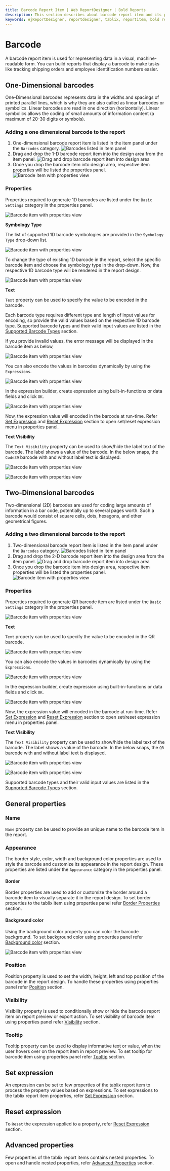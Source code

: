 ```yaml
---
title: Barcode Report Item | Web ReportDesigner | Bold Reports
description: This section describes about barcode report item and its properties to design a report using barcode in Bold Report Designer
keywords: ejReportDesigner, reportdesigner, tablix, reportitem, bold reports, documentation, help, ej, user guide, demo, samples, bold reports, bold reporting
---
```


# Barcode

A barcode report item is used for representing data in a visual, machine-readable form. You can build reports that display a barcode to make tasks like tracking shipping orders and employee identification numbers easier.

## One-Dimensional barcodes

One-Dimensional barcodes represents data in the widths and spacings of printed parallel lines, which is why they are also called as linear barcodes or symbolics. Linear barcodes are read in one direction (horizontally). Linear symbolics allows the coding of small amounts of information content (a maximum of 20-30 digits or symbols).

### Adding a one dimensional barcode to the report

1. One-dimensional barcode report item is listed in the item panel under the `Barcodes` category.
![Barcodes listed in item panel](/static/assets/on-premise/images/report-designer/report-items/barcode/barcode-item-in-item-panel.png)
2. Drag and drop the 1-D barcode report item into the design area from the item panel.
![Drag and drop barcode report item into design area](/static/assets/on-premise/images/report-designer/report-items/barcode/drag-and-drop-1D-barcode.png)
3. Once you drop the barcode item into design area, respective item properties will be listed the properties panel.
![Barcode item with properties view](/static/assets/on-premise/images/report-designer/report-items/barcode/1D-barcode-properties.png)

### Properties

Properties required to generate 1D barcodes are listed under the `Basic Settings` category in the properties panel.

![Barcode item with properties view](/static/assets/on-premise/images/report-designer/report-items/barcode/1D-basic-settings.png)

<span style="font-weight:bold">Symbology Type</span>

The list of supported 1D barcode symbologies are provided in the `Symbology Type` drop-down list.

![Barcode item with properties view](/static/assets/on-premise/images/report-designer/report-items/barcode/symbology-types.png)

To change the type of existing 1D barcode in the report, select the specific barcode item and choose the symbology type in the drop-down. Now, the respective 1D barcode type will be rendered in the report design.

![Barcode item with properties view](/static/assets/on-premise/images/report-designer/report-items/barcode/symbology-design.png)

<span style="font-weight:bold">Text</span>

`Text` property can be used to specify the value to be encoded in the barcode.

Each barcode type requires different type and length of input values for encoding, so provide the valid values based on the respective 1D barcode type. Supported barcode types and their valid input values are listed in the [Supported Barcode Types](/report-designer/report-items/barcode/supported-barcode-types/) section.

If you provide invalid values, the error message will be displayed in the barcode item as below,

![Barcode item with properties view](/static/assets/on-premise/images/report-designer/report-items/barcode/invalid-encoding.png)

You can also encode the values in barcodes dynamically by using the `Expressions`.

![Barcode item with properties view](/static/assets/on-premise/images/report-designer/report-items/barcode/1D-barcode-expression-menu.png)

In the expression builder, create expression using built-in-functions or data fields and click `OK`.

![Barcode item with properties view](/static/assets/on-premise/images/report-designer/report-items/barcode/1D-expression-demo.png)

Now, the expression value will encoded in the barcode at run-time. Refer [Set Expression](/report-designer/compose-report/properties-panel/#set-expression) and [Reset Expression](/report-designer/compose-report/properties-panel/#reset-expression) section to open set/reset expression menu in properties panel.

<span style="font-weight:bold">Text Visibility</span>

The `Text Visibility` property can be used to show/hide the label text of the barcode. The label shows a value of the barcode. In the below snaps, the `Code39` barcode with and without label text is displayed.

![Barcode item with properties view](/static/assets/on-premise/images/report-designer/report-items/barcode/1D-label-visible.png)

![Barcode item with properties view](/static/assets/on-premise/images/report-designer/report-items/barcode/1D-label-hidden.png)

## Two-Dimensional barcodes

Two-dimensional (2D) barcodes are used for coding large amounts of information in a bar code, potentially up to several pages worth. Such a barcode would consist of square cells, dots, hexagons, and other geometrical figures.

### Adding a two dimensional barcode to the report

1. Two-dimensional barcode report item is listed in the item panel under the `Barcodes` category.
![Barcodes listed in item panel](/static/assets/on-premise/images/report-designer/report-items/barcode/2D-barcode-item-in-item-panel.png)
2. Drag and drop the 2-D barcode report item into the design area from the item panel.
![Drag and drop barcode report item into design area](/static/assets/on-premise/images/report-designer/report-items/barcode/drag-and-drop-2D-barcode.png)
3. Once you drop the barcode item into design area, respective item properties will be listed the properties panel.
![Barcode item with properties view](/static/assets/on-premise/images/report-designer/report-items/barcode/2D-barcode-properties.png)

### Properties

Properties required to generate QR barcode item are listed under the `Basic Settings` category in the properties panel.

![Barcode item with properties view](/static/assets/on-premise/images/report-designer/report-items/barcode/2D-basic-settings.png)

<span style="font-weight:bold">Text</span>

`Text` property can be used to specify the value to be encoded in the QR barcode.

![Barcode item with properties view](/static/assets/on-premise/images/report-designer/report-items/barcode/2D-text-property.png)

You can also encode the values in barcodes dynamically by using the `Expressions`.

![Barcode item with properties view](/static/assets/on-premise/images/report-designer/report-items/barcode/expression-menu.png)

In the expression builder, create expression using built-in-functions or data fields and click `OK`.

![Barcode item with properties view](/static/assets/on-premise/images/report-designer/report-items/barcode/1D-expression-demo.png)

Now, the expression value will encoded in the barcode at run-time. Refer [Set Expression](/report-designer/compose-report/properties-panel/#set-expression) and [Reset Expression](/report-designer/compose-report/properties-panel/#reset-expression) section to open set/reset expression menu in properties panel.

<span style="font-weight:bold">Text Visibility</span>

The `Text Visibility` property can be used to show/hide the label text of the barcode. The label shows a value of the barcode. In the below snaps, the `QR` barcode with and without label text is displayed.

![Barcode item with properties view](/static/assets/on-premise/images/report-designer/report-items/barcode/2D-label-visible.png)

![Barcode item with properties view](/static/assets/on-premise/images/report-designer/report-items/barcode/2D-label-hidden.png)

Supported barcode types and their valid input values are listed in the [Supported Barcode Types](/report-designer/report-items/barcode/supported-barcode-types/) section.

## General properties

### Name

`Name` property can be used to provide an unique name to the barcode item in the report.

### Appearance

The border style, color, width and background color properties are used to style the barcode and customize its appearance in the report design. These properties are listed under the `Appearance` category in the properties panel.

#### Border

Border properties are used to add or customize the border around a barcode item to visually separate it in the report design. To set border properties to the tablix item using properties panel refer [Border Properties](/report-designer/compose-report/common-properties/#border-properties) section.

#### Background color

Using the background color property you can color the barcode background. To set background color using properties panel refer [Background color](/report-designer/compose-report/common-properties/#background-color) section.

![Barcode item with properties view](/static/assets/on-premise/images/report-designer/report-items/barcode/appearance.png)

### Position

Position property is used to set the width, height, left and top position of the barcode in the report design. To handle these properties using properties panel refer [Position](/report-designer/compose-report/common-properties/#position) section.

### Visibility

Visibility property is used to conditionally show or hide the barcode report item on report preview or export action. To set visibility of barcode item using properties panel refer [Visibility](/report-designer/compose-report/common-properties/#visibility) section.

### Tooltip

Tooltip property can be used to display informative text or value, when the user hovers over on the report item in report preview. To set tooltip for barcode item using properties panel refer [Tooltip](/report-designer/compose-report/common-properties/#tooltip) section.

## Set expression

An expression can be set to few properties of the tablix report item to process the property values based on expressions. To set expressions to the tablix report item properties, refer [Set Expression](/report-designer/compose-report/properties-panel/#set-expression) section.

## Reset expression

To `Reset` the expression applied to a property, refer [Reset Expression](/report-designer/compose-report/properties-panel/#reset-expression) section.

## Advanced properties

Few properties of the tablix report items contains nested properties. To open and handle nested properties, refer [Advanced Properties](/report-designer/compose-report/properties-panel/#advanced-properties) section.